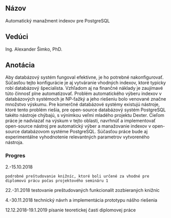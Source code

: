 ## Názov
Automatický manažment indexov pre PostgreSQL

## Vedúci 
Ing. Alexander Šimko, PhD.

## Anotácia
Aby databázový systém fungoval efektívne, je ho potrebné nakonfigurovať.
Súčasťou tejto konfigurácie je aj vytváranie vhodných indexov, ktoré typicky
robí databázový špecialista. Vzhľadom aj na finančné náklady je zaujímavé
túto činnosť plne automatizovať. Problém automatického výberu indexov
v databázových systémoch je NP-ťažký a jeho riešeniu bolo venované značne
množstvo výskumu. Pre komerčné databázové systémy existujú nástroje, ktoré
tento problém riešia, pre open-source databázový systém PostgreSQL takéto
nástroje chýbajú, s výnimkou veľmi mladého projektu Dexter. Cieľom práce
je nadviazať na výskum v tejto oblasti, navrhnúť a implementovať open-source
nástroj pre automatický výber a manažovanie indexov v open-source
databázovom systéme PostgreSQL. Súčasťou práce bude aj experimentálne
vyhodnotenie relevantných parametrov vytvoreného nástroja.

### Progres
2.-15.10.2018
```
podrobné preštudovanie knižníc, ktoré boli určené za vhodné pre diplomovú prácu počas projektového semináru 1
```
22.-31.2018
testovanie preštudovaných funkcionalít zozbieraných knižníc

4.-30.11.2018
technický návrh a implementácia prototypu nášho riešenia

12.12.2018-19.1.2019
písanie teoretickej časti diplomovej práce
